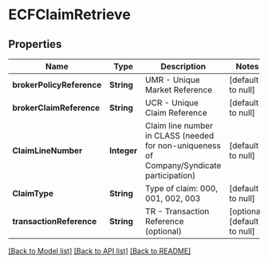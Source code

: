 # ECFClaimRetrieve
## Properties

| Name | Type | Description | Notes |
|------------ | ------------- | ------------- | -------------|
| **brokerPolicyReference** | **String** | UMR - Unique Market Reference | [default to null] |
| **brokerClaimReference** | **String** | UCR - Unique Claim Reference | [default to null] |
| **ClaimLineNumber** | **Integer** | Claim line number in CLASS (needed for non-uniqueness of Company/Syndicate participation) | [default to null] |
| **ClaimType** | **String** | Type of claim: 000, 001, 002, 003 | [default to null] |
| **transactionReference** | **String** | TR - Transaction Reference (optional) | [optional] [default to null] |

[[Back to Model list]](../README.md#documentation-for-models) [[Back to API list]](../README.md#documentation-for-api-endpoints) [[Back to README]](../README.md)

